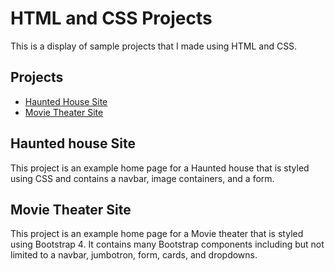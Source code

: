 # **HTML and CSS Projects**

This is a display of sample projects that I made using HTML and CSS.

## **Projects**

* [Haunted House Site](https://www.github.comNateC85/HTML_and_CSS_Course/blob/main/Project/Index.html") 
* [Movie Theater Site](https://github.com/NateC85/HTML_and_CSS_Course/blob/main/bootstrap4-project/academy_cinemas.html)

## Haunted house Site
This project is an example home page for a Haunted house that is styled using CSS and contains a navbar, image containers, and a form.

## Movie Theater Site

This project is an example home page for a Movie theater that is styled using Bootstrap 4. It contains many Bootstrap components including but not limited to a navbar, jumbotron, form, cards, and dropdowns.

